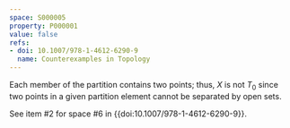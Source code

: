 ```yaml
---
space: S000005
property: P000001
value: false
refs:
- doi: 10.1007/978-1-4612-6290-9
  name: Counterexamples in Topology
---
```


Each member of the partition contains two points; thus, $X$ is not $T_0$ since two points in a given partition element cannot be separated by open sets.

See item #2 for space #6 in {{doi:10.1007/978-1-4612-6290-9}}.

